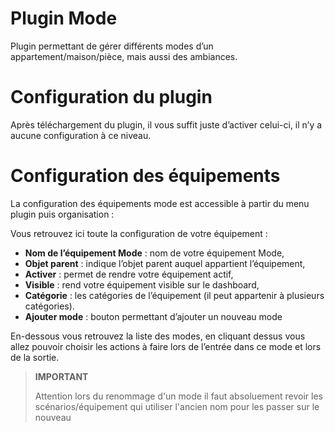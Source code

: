 # Plugin Mode

Plugin permettant de gérer différents modes d’un appartement/maison/pièce, mais aussi des ambiances.

# Configuration du plugin

Après téléchargement du plugin, il vous suffit juste d’activer celui-ci, il n’y a aucune configuration à ce niveau.

# Configuration des équipements

La configuration des équipements mode est accessible à partir du menu plugin puis organisation :

Vous retrouvez ici toute la configuration de votre équipement :

-   **Nom de l’équipement Mode** : nom de votre équipement Mode,
-   **Objet parent** : indique l’objet parent auquel appartient l’équipement,
-   **Activer** : permet de rendre votre équipement actif,
-   **Visible** : rend votre équipement visible sur le dashboard,
-   **Catégorie** : les catégories de l’équipement (il peut appartenir à plusieurs catégories).
-   **Ajouter mode** : bouton permettant d’ajouter un nouveau mode

En-dessous vous retrouvez la liste des modes, en cliquant dessus vous allez pouvoir choisir les actions à faire lors de l’entrée dans ce mode et lors de la sortie.

>**IMPORTANT**
>
>Attention lors du renommage d'un mode il faut absoluement revoir les scénarios/équipement qui utiliser l'ancien nom pour les passer sur le nouveau
